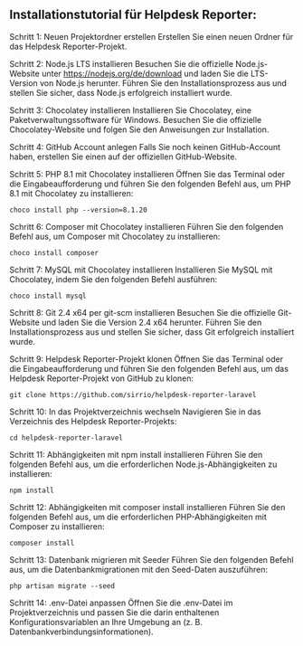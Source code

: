 ## Installationstutorial für Helpdesk Reporter:

Schritt 1: Neuen Projektordner erstellen
Erstellen Sie einen neuen Ordner für das Helpdesk Reporter-Projekt.

Schritt 2: Node.js LTS installieren
Besuchen Sie die offizielle Node.js-Website unter https://nodejs.org/de/download und laden Sie die LTS-Version von Node.js herunter. Führen Sie den Installationsprozess aus und stellen Sie sicher, dass Node.js erfolgreich installiert wurde.

Schritt 3: Chocolatey installieren
Installieren Sie Chocolatey, eine Paketverwaltungssoftware für Windows. Besuchen Sie die offizielle Chocolatey-Website und folgen Sie den Anweisungen zur Installation.

Schritt 4: GitHub Account anlegen
Falls Sie noch keinen GitHub-Account haben, erstellen Sie einen auf der offiziellen GitHub-Website.

Schritt 5: PHP 8.1 mit Chocolatey installieren
Öffnen Sie das Terminal oder die Eingabeaufforderung und führen Sie den folgenden Befehl aus, um PHP 8.1 mit Chocolatey zu installieren:
```
choco install php --version=8.1.20
```

Schritt 6: Composer mit Chocolatey installieren
Führen Sie den folgenden Befehl aus, um Composer mit Chocolatey zu installieren:
```
choco install composer
```

Schritt 7: MySQL mit Chocolatey installieren
Installieren Sie MySQL mit Chocolatey, indem Sie den folgenden Befehl ausführen:
```
choco install mysql
```

Schritt 8: Git 2.4 x64 per git-scm installieren
Besuchen Sie die offizielle Git-Website und laden Sie die Version 2.4 x64 herunter. Führen Sie den Installationsprozess aus und stellen Sie sicher, dass Git erfolgreich installiert wurde.

Schritt 9: Helpdesk Reporter-Projekt klonen
Öffnen Sie das Terminal oder die Eingabeaufforderung und führen Sie den folgenden Befehl aus, um das Helpdesk Reporter-Projekt von GitHub zu klonen:
```
git clone https://github.com/sirrio/helpdesk-reporter-laravel
```

Schritt 10: In das Projektverzeichnis wechseln
Navigieren Sie in das Verzeichnis des Helpdesk Reporter-Projekts:
```
cd helpdesk-reporter-laravel
```

Schritt 11: Abhängigkeiten mit npm install installieren
Führen Sie den folgenden Befehl aus, um die erforderlichen Node.js-Abhängigkeiten zu installieren:
```
npm install
```

Schritt 12: Abhängigkeiten mit composer install installieren
Führen Sie den folgenden Befehl aus, um die erforderlichen PHP-Abhängigkeiten mit Composer zu installieren:
```
composer install
```

Schritt 13: Datenbank migrieren mit Seeder
Führen Sie den folgenden Befehl aus, um die Datenbankmigrationen mit den Seed-Daten auszuführen:
```
php artisan migrate --seed
```

Schritt 14: .env-Datei anpassen
Öffnen Sie die .env-Datei im Projektverzeichnis und passen Sie die darin enthaltenen Konfigurationsvariablen an Ihre Umgebung an (z. B. Datenbankverbindungsinformationen).
